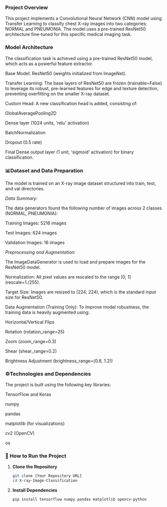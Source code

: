 ### Project Overview

This project implements a Convolutional Neural Network (CNN) model using Transfer Learning to classify chest X-ray images into two categories: NORMAL and PNEUMONIA. The model uses a pre-trained ResNet50 architecture fine-tuned for this specific medical imaging task.

### Model Architecture

The classification task is achieved using a pre-trained ResNet50 model, which acts as a powerful feature extractor.

Base Model: ResNet50 (weights initialized from ImageNet).

Transfer Learning: The base layers of ResNet50 are frozen (trainable=False) to leverage its robust, pre-learned features for edge and texture detection, preventing overfitting on the smaller X-ray dataset.

Custom Head: A new classification head is added, consisting of:

GlobalAveragePooling2D

Dense layer (1024 units, 'relu' activation)

BatchNormalization

Dropout (0.5 rate)

Final Dense output layer (1 unit, 'sigmoid' activation) for binary classification.

### 📊Dataset and Data Preparation

The model is trained on an X-ray image dataset structured into train, test, and val directories.

*Data Summary:*

The data generators found the following number of images across 2 classes (NORMAL, PNEUMONIA):

Training Images: 5216 images

Test Images: 624 images

Validation Images: 16 images

*Preprocessing and Augmentation:*

The ImageDataGenerator is used to load and prepare images for the ResNet50 model.

Normalization: All pixel values are rescaled to the range [0, 1] (rescale=1./255).

Target Size: Images are resized to (224, 224), which is the standard input size for ResNet50.

Data Augmentation (Training Only): To improve model robustness, the training data is heavily augmented using:

Horizontal/Vertical Flips

Rotation (rotation_range=25)

Zoom (zoom_range=0.3)

Shear (shear_range=0.2)

Brightness Adjustment (brightness_range=(0.8, 1.2))

### ⚙️Technologies and Dependencies

The project is built using the following key libraries:

TensorFlow and Keras

numpy

pandas

matplotlib (for visualizations)

cv2 (OpenCV)

os


### 🚀 How to Run the Project

1.  **Clone the Repository**
    ```bash
    git clone [Your Repository URL]
    cd X-ray-Image-Classification
    ```

2.  **Install Dependencies**
    ```bash
    pip install tensorflow numpy pandas matplotlib opencv-python
    ```

